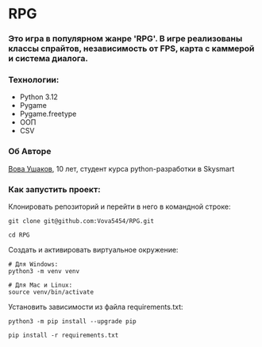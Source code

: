 # RPG

### Это игра в популярном жанре 'RPG'. В игре реализованы классы спрайтов, независимость от FPS, карта с каммерой и система диалога.

### Технологии:
- Python 3.12
- Pygame
- Pygame.freetype
- ООП
- СSV

### Об Авторе
[Вова Ушаков](https://github.com/Vova5454), 10 лет, студент курса python-разработки в Skysmart


### Как запустить проект:

Клонировать репозиторий и перейти в него в командной строке:

```
git clone git@github.com:Vova5454/RPG.git
```

```
cd RPG
```

Cоздать и активировать виртуальное окружение:

```
# Для Windows:
python3 -m venv venv

# Для Mac и Linux:
source venv/bin/activate
```

Установить зависимости из файла requirements.txt:

```
python3 -m pip install --upgrade pip
```

```
pip install -r requirements.txt
```